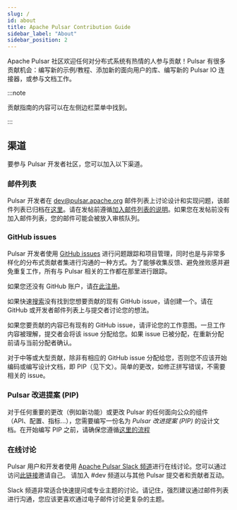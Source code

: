 ```yaml
---
slug: /
id: about
title: Apache Pulsar Contribution Guide
sidebar_label: "About"
sidebar_position: 2
---
```


Apache Pulsar 社区欢迎任何对分布式系统有热情的人参与贡献！Pulsar 有很多贡献机会：编写新的示例/教程、添加新的面向用户的库、编写新的 Pulsar IO 连接器，或参与文档工作。

:::note

贡献指南的内容可以在左侧边栏菜单中找到。

:::

## 渠道

要参与 Pulsar 开发者社区，您可以加入以下渠道。

### 邮件列表

Pulsar 开发者在 [dev@pulsar.apache.org](https://pulsar.apache.org/contact/#mailing-lists) 邮件列表上讨论设计和实现问题，该邮件列表已归档在[这里](https://lists.apache.org/list.html?dev@pulsar.apache.org)。请在发帖前遵循[加入邮件列表的说明](https://pulsar.apache.org/contact/#mailing-lists)。如果您在发帖前没有加入邮件列表，您的邮件可能会被放入审核队列。

### GitHub issues

Pulsar 开发者使用 [GitHub issues](https://github.com/apache/pulsar/issues) 进行问题跟踪和项目管理，同时也是与非常多样化的分布式贡献者集进行沟通的一种方式。为了能够收集反馈、避免挫败感并避免重复工作，所有与 Pulsar 相关的工作都在那里进行跟踪。

如果您还没有 GitHub 账户，请[在此注册](https://github.com/join)。

如果快速[搜索](https://github.com/apache/pulsar/issues)没有找到您想要贡献的现有 GitHub issue，请创建一个。请在 GitHub 或开发者邮件列表上与提交者讨论您的想法。

如果您要贡献的内容已有现有的 GitHub issue，请评论您的工作意图。一旦工作内容被理解，提交者会将该 issue 分配给您。如果 issue 已被分配，在重新分配前请与当前分配者确认。

对于中等或大型贡献，除非有相应的 GitHub issue 分配给您，否则您不应该开始编码或编写设计文档，即 PIP（见下文）。简单的更改，如修正拼写错误，不需要相关的 issue。

### Pulsar 改进提案 (PIP)

对于任何重要的更改（例如新功能）或更改 Pulsar 的任何面向公众的组件（API、配置、指标...），您需要编写一份名为 *Pulsar 改进提案 (PIP)* 的设计文档。在开始编写 PIP 之前，请确保您遵循[这里的流程](https://github.com/apache/pulsar/blob/master/pip/README.md)

### 在线讨论

Pulsar 用户和开发者使用 [Apache Pulsar Slack 频道](https://apache-pulsar.slack.com/)进行在线讨论。您可以通过访问[此链接](https://communityinviter.com/apps/apache-pulsar/apache-pulsar)邀请自己。
请加入 #dev 频道以与其他 Pulsar 提交者和贡献者互动。

Slack 频道非常适合快速提问或专业主题的讨论。请记住，强烈建议通过邮件列表进行沟通，您应该更喜欢通过电子邮件讨论更复杂的主题。